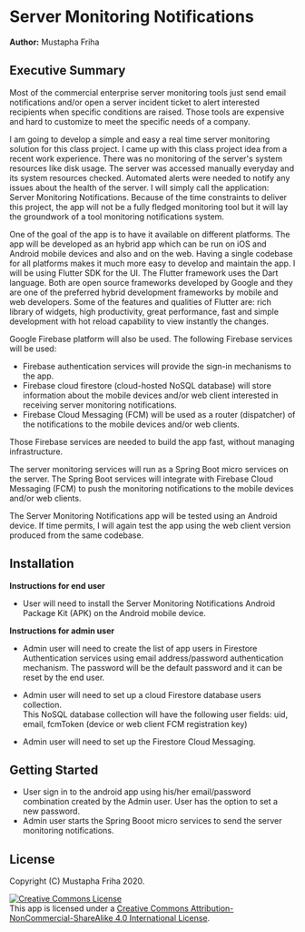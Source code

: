 # Server Monitoring Notifications

**Author:** Mustapha Friha

## Executive Summary
Most of the commercial enterprise server monitoring tools just send email notifications and/or open a server incident ticket to alert interested recipients when specific conditions are raised. Those tools are expensive and hard to customize to meet the specific needs of a company.

I am going to develop a simple and easy a real time server monitoring solution for this class project. I came up with this class project idea from a recent work experience.  There was no monitoring of the server's system resources like disk usage. The server was accessed manually everyday and its system resources checked. Automated alerts were needed to notify any issues about the health of the server. I will simply call the application: Server Monitoring Notifications. Because of the time constraints to deliver this project, the app will not be a fully fledged monitoring tool but it will lay the groundwork of a tool monitoring notifications system. 

One of the goal of the app is to have it available on different platforms. The app will be developed as an hybrid app which can be run on iOS and Android mobile devices and also and on the web. Having a single codebase for all platforms makes it much more easy to develop and maintain the app. I will be using Flutter SDK for the UI. The Flutter framework uses the Dart language. Both are open source frameworks developed by Google and they are one of the preferred hybrid development frameworks by mobile and web developers. Some of the features and qualities of Flutter are: rich library of widgets, high productivity, great performance, fast and simple development with hot reload capability to view instantly the changes.

Google Firebase platform will also be used. The following Firebase services will be used:
* Firebase authentication services will provide the sign-in mechanisms to the app. 
* Firebase cloud firestore (cloud-hosted NoSQL database) will store information about the mobile devices and/or web client interested in receiving server monitoring notifications. 
* Firebase Cloud Messaging (FCM) will be used as a router (dispatcher) of the notifications to the mobile devices and/or web clients.  

Those Firebase services are needed to build the app fast, without managing infrastructure.

The server monitoring services will run as a Spring Boot micro services on the server. The Spring Boot services will integrate with Firebase Cloud Messaging (FCM) to push the monitoring notifications to the mobile devices and/or web clients. 

The Server Monitoring Notifications app will be tested using an Android device. If time permits, I will again test the app using the web client version produced from the same codebase.  

## Installation
 
**Instructions for end user**
* User will need to install the Server Monitoring Notifications Android Package Kit (APK) on the Android mobile device.  

**Instructions for admin user**

* Admin user will need to create the list of app users in Firestore Authentication services using email address/password authentication mechanism. The password will be the default password and it can be reset by the end user. 
  
* Admin user will need to set up a cloud Firestore database users collection.  
  This NoSQL database collection will have the following user fields: uid, email, fcmToken (device or web client FCM registration key)
  
* Admin user will need to set up the Firestore Cloud Messaging.  

## Getting Started
* User sign in to the android app using his/her email/password combination created by the Admin user. User has the option to set a new password.
* Admin user starts the Spring Booot micro services to send the server monitoring notifications. 

## License
Copyright (C) Mustapha Friha 2020. 

<a rel="license" href="http://creativecommons.org/licenses/by-nc-sa/4.0/"><img alt="Creative Commons License" style="border-width:0" src="https://i.creativecommons.org/l/by-nc-sa/4.0/88x31.png" /></a><br />This app is licensed under a <a rel="license" href="http://creativecommons.org/licenses/by-nc-sa/4.0/">Creative Commons Attribution-NonCommercial-ShareAlike 4.0 International License</a>.



